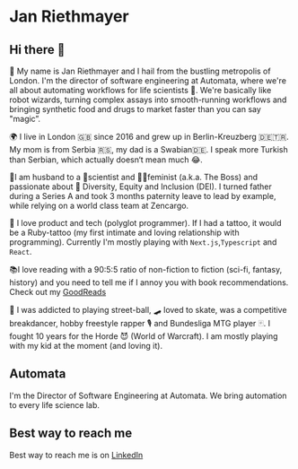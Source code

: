 # Jan Riethmayer

## Hi there 👋

🤖 My name is Jan Riethmayer and I hail from the bustling metropolis of London. I'm the director of software engineering at Automata, where we're all about automating workflows for life scientists 🦾. We're basically like robot wizards, turning complex assays into smooth-running workflows and bringing synthetic food and drugs to market faster than you can say "magic”.

🌍 I live in London 🇬🇧 since 2016 and grew up in Berlin-Kreuzberg 🇩🇪🇹🇷. My mom is from Serbia 🇷🇸, my dad is a Swabian🇩🇪. I speak more Turkish than Serbian, which actually doesn‘t mean much 😂.

💍I am husband to a 🔬scientist and 🏋️‍♀️feminist (a.k.a. The Boss) and passionate about 🌈 Diversity, Equity and Inclusion (DEI). I turned father during a Series A and took 3 months paternity leave to lead by example, while relying on a world class team at Zencargo.

💾 I love product and tech (polyglot programmer).
If I had a tattoo, it would be a Ruby-tattoo (my first intimate and loving relationship with programming).
Currently I'm mostly playing with `Next.js`,`Typescript`  and `React`.

📚I love reading with a 90:5:5 ratio of non-fiction to fiction (sci-fi, fantasy, history) and you need to tell me if I annoy you with book recommendations. Check out my [GoodReads](https://www.goodreads.com/user/show/72601141-jan-riethmayer)

🏀 I was addicted to playing street-ball, 🛹 loved to skate, was a competitive breakdancer, hobby freestyle rapper 🎙 and Bundesliga MTG player 🃟. I fought 10 years for the Horde 😈 (World of Warcraft). I am mostly playing with my kid at the moment (and loving it).

## Automata

I'm the Director of Software Engineering at Automata.
We bring automation to every life science lab.

## Best way to reach me

Best way to reach me is on [LinkedIn](https://linkedin.com/in/riethmayer)
